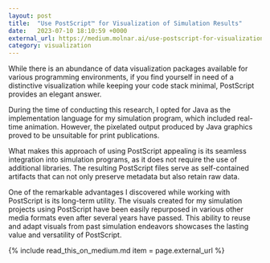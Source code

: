 ```yaml
---
layout: post
title:  "Use PostScript™ for Visualization of Simulation Results"
date:   2023-07-10 18:10:59 +0000
external_url: https://medium.molnar.ai/use-postscript-for-visualization-of-simulation-results-e7023e822257
category: visualization
---
```

While there is an abundance of data visualization packages available for various programming environments, if you find yourself in need of a distinctive visualization while keeping your code stack minimal, PostScript provides an elegant answer.
<!--more-->

During the time of conducting this research, I opted for Java as the implementation language for my simulation program, which included real-time animation. However, the pixelated output produced by Java graphics proved to be unsuitable for print publications.

What makes this approach of using PostScript appealing is its seamless integration into simulation programs, as it does not require the use of additional libraries. The resulting PostScript files serve as self-contained artifacts that can not only preserve metadata but also retain raw data.

One of the remarkable advantages I discovered while working with PostScript is its long-term utility. The visuals created for my simulation projects using PostScript have been easily repurposed in various other media formats even after several years have passed. This ability to reuse and adapt visuals from past simulation endeavors showcases the lasting value and versatility of PostScript.

{% include read_this_on_medium.md item = page.external_url %}